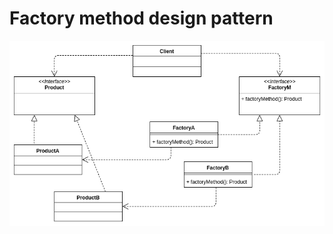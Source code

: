 # Factory method design pattern

![factory-method](https://github.com/raestio/software-design-patterns-examples/blob/master/factory-method/software_design_patterns_factory_method.png)
